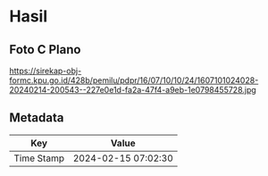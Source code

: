 # Hasil

## Foto C Plano

https://sirekap-obj-formc.kpu.go.id/428b/pemilu/pdpr/16/07/10/10/24/1607101024028-20240214-200543--227e0e1d-fa2a-47f4-a9eb-1e0798455728.jpg


## Metadata

| Key        | Value               |
| ---------- | ------------------- |
| Time Stamp | 2024-02-15 07:02:30 |




